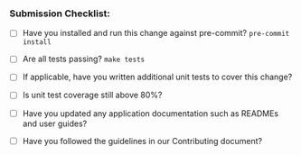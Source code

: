 ### Submission Checklist:

* [ ] Have you installed and run this change against pre-commit? `pre-commit
  install`
* [ ] Are all tests passing? `make tests`
* [ ] If applicable, have you written additional unit tests to cover this
  change?
* [ ] Is unit test coverage still above 80%?
* [ ] Have you updated any application documentation such as READMEs and user
  guides?
* [ ] Have you followed the guidelines in our Contributing document?

